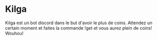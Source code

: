# Kilga
Kilga est un bot discord dans le but d'avoir le plus de coins. Attendez un certain moment et faites la commande !get et vous aurez plein de coins! Wouhou!
